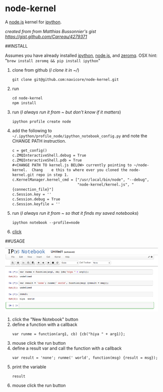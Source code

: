 node-kernel
===========

A [node.js](http://nodejs.org/) kernel for [ipython](http://ipython.org/).

_created from from Matthias Bussonnier's gist https://gist.github.com/Carreau/4279371_

##INSTALL

Assumes you have already installed [ipython](http://ipython.org), [node.js](http://nodejs.org), and [zeromq](http://zeromq.org/). OSX hint: "`brew install zeromq && pip install ipython`"

1. clone from github (_I clone it in ~/_)
    ```    
    git clone git@github.com:navicore/node-kernel.git
    ```    

1. run 
    ```
    cd node-kernel
    npm install
    ```
1. run (_I always run it from ~ but don't know if it matters_)
    ```
    ipython profile create node
    ```

1. add the following to `~/.ipython/profile_node/ipython_notebook_config.py` and note the CHANGE PATH instruction.
    ```
    c = get_config()
    c.ZMQInteractiveShell.debug = True
    c.ZMQInteractiveShell.pdb = True
    #<CHANGE PATH TO kernel.js BELOW> currently pointing to ~/node-kernel.  Chang    e this to where ever you cloned the node-kernel.git repo in step 1.
    c.KernelManager.kernel_cmd = ["/usr/local/bin/node", "--debug",
                                  "node-kernel/kernel.js", "{connection_file}"]
    c.Session.key = ''
    c.Session.debug = True
    c.Session.keyfile = ''
    ```
1. run (_I always run it from ~ so that it finds my saved notebooks_)
    ```
    ipython notebook --profile=node
    ```
1. [click](http://localhost:8888)

##USAGE

![node-kernel demo](images/node-kernel-screen.png)

1. click the "New Notebook" button
1. define a function with a callback
    ```
    var runme = function(arg1, cb) {cb("hiya " + arg1)};
    ```
1. mouse click the run button
1. define a result var and call the function with a callback
    ```
    var result = 'none'; runme(' world', function(msg) {result = msg});
    ```
1. print the variable
    ```
    result
    ```
1. mouse click the run button

